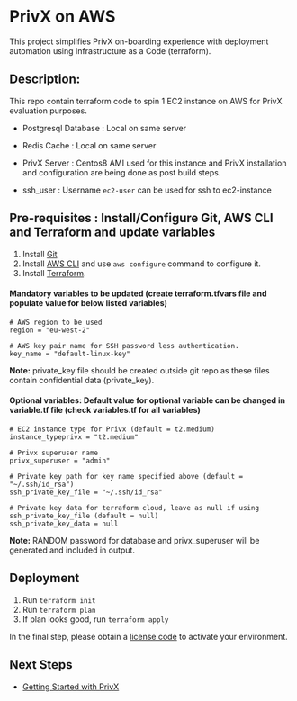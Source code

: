 # PrivX on AWS 
This project simplifies PrivX on-boarding experience with deployment automation using Infrastructure as a Code (terraform).


## Description:
This repo contain terraform code to spin 1 EC2 instance on AWS  for PrivX evaluation purposes.

* Postgresql Database : Local on same server

* Redis Cache  : Local on same server

* PrivX Server :  Centos8 AMI used for this instance and PrivX installation and configuration are being done as post build steps.

* ssh_user : Username `ec2-user` can be used for ssh to ec2-instance

## Pre-requisites : Install/Configure Git, AWS CLI and Terraform and update variables

1. Install [Git](https://git-scm.com/downloads)
1. Install [AWS CLI](https://aws.amazon.com/cli/) and use `aws configure` command to configure it.
1. Install [Terraform](https://www.terraform.io/).

#### Mandatory variables to be updated (create terraform.tfvars file and populate value for below listed variables)
```
# AWS region to be used
region = "eu-west-2"

# AWS key pair name for SSH password less authentication.
key_name = "default-linux-key"
```

**Note:** private_key file should be created outside git repo as these files contain confidential data (private_key).

#### Optional variables: Default value for optional variable can be changed in variable.tf file (check variables.tf for all variables)
```
# EC2 instance type for Privx (default = t2.medium)
instance_typeprivx = "t2.medium"

# Privx superuser name
privx_superuser = "admin"

# Private key path for key name specified above (default = "~/.ssh/id_rsa") 
ssh_private_key_file = "~/.ssh/id_rsa"

# Private key data for terraform cloud, leave as null if using ssh_private_key_file (default = null)
ssh_private_key_data = null
```

**Note:** RANDOM password for database and privx_superuser will be generated and included in output.

## Deployment
1. Run `terraform init`
1. Run `terraform plan`
1. If plan looks good, run `terraform apply`

In the final step, please obtain a [license code](https://info.ssh.com/privx-free-access-management-software) to activate your environment.

## Next Steps
* [Getting Started with PrivX](https://privx.docs.ssh.com/docs)